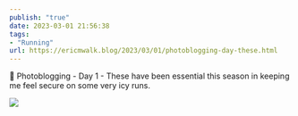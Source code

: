 ```yaml
---
publish: "true"
date: 2023-03-01 21:56:38
tags:
- "Running"
url: https://ericmwalk.blog/2023/03/01/photoblogging-day-these.html
---
```

📸 Photoblogging - Day 1 - These have been essential this season in keeping me feel secure on some very icy runs.

![](https://ericmwalk.blog/uploads/2023/36094fc4e4.jpg)